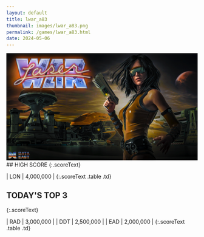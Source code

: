 ```yaml
---
layout: default
title: lwar_a83
thumbnail: images/lwar_a83.png
permalink: /games/lwar_a83.html
date: 2024-05-06
---
```


<img src="../images/lwar_a83.png" class="gameThumbnail img-fluid mx-auto align-middle">
## HIGH SCORE
{:.scoreText}

| LON | 4,000,000 | 
{:.scoreText .table .td}

## TODAY'S TOP 3
{:.scoreText}

| RAD | 3,000,000 | 
| DDT | 2,500,000 | 
| EAD | 2,000,000 | 
{:.scoreText .table .td}
